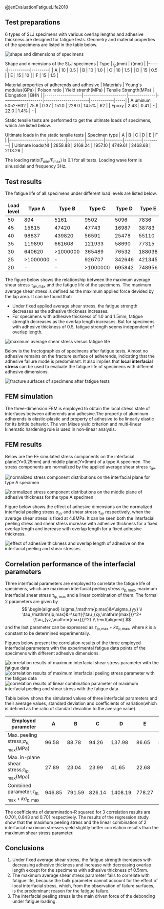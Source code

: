@jenEvaluationFatigueLife2010
## Test preparations
6 types of SLJ specimens with various overlap lengths and adhesive thickness are designed for fatigue tests. Geometry and material properties of the specimens are listed in the table below.

![shape and dimensions of specimens](shape-and-dimension.jpg)

Shape and dimensions of the SLJ specimens
| Type | $l_p$(mm) | $t$(mm) |
|------|-----------|---------|
| A    | 10        | 0.5     |
| B    | 10        | 1.0     |
| C    | 10        | 1.5     |
| D    | 15        | 0.5     |
| E    | 15        | 10      |
| F    | 15        | 1.5     |

Material properties of adherends and adhesive
| Materials         | Young's modulus(GPa) | Poison ratio | Yield strenth(MPa) | Tensile Strength(MPa) | Elongation | BHN |
|-------------------|----------------------|--------------|--------------------|-----------------------|------------|-----|
| Aluminum 5052-H32 | 75.8                 | 0.37         | 151.0              | 228.0                 | 14.5%      | 62  |
| Epoxy             | 2.43                 | 0.41         | -                  | 22.0                  | 1.4%       | -   |

Static tensile tests are performed to get the ultimate loads of specimens, which are listed below.

Ultimate loads in the static tensile tests
| Specimen type     | A       | B       | C       | D       | E       | F       |
|-------------------|---------|---------|---------|---------|---------|---------|
| Ultimate loads(N) | 2858.88 | 2169.24 | 1957.10 | 4749.61 | 2468.68 | 2113.26 |

The loading ratio($F_\mathrm{min}/F_\mathrm{max}$) is 0.1 for all tests. Loading wave form is sinusoidal and frequency 3Hz.

## Test results
The fatigue life of all specimens under different load levels are listed below.

| Load level | Type A   | Type B   | Type C   | Type D | Type E | Type F |
|------------|----------|----------|----------|--------|--------|--------|
| 50         | 894      | 5161     | 9502     | 5096   | 7836   | 11692  |
| 45         | 15815    | 47420    | 47743    | 16987  | 38783  | 62443  |
| 40         | 98837    | 439820   | 56591    | 25478  | 55110  | 122951 |
| 35         | 119890   | 661608   | 121933   | 58690  | 77315  | 184109 |
| 30         | 640620   | >1000000 | 365489   | 76532  | 188038 | 349370 |
| 25         | >1000000 | -        | 926707   | 342646 | 421345 | 632433 |
| 20         | -        | -        | >1000000 | 695842 | 748956 | 887152 |

The figure below shows the relationship between the maximum average shear stress $\tau_\mathrm{av,max}$ and the fatigue life of the specimens. The maximum average shear stress is defined as the maximum applied force devided by the lap area. It can be found that:
- Under fixed applied average shear stress, the fatigue strength decreases as the adhesive thickness increases.
- For specimens with adhesive thickness of 1.0 and 1.5mm, fatigue strength decreases as the overlap length increases. But for specimens with adhesive thickness of 0.5, fatigue strength seems independent of overlap length.

![maximum average shear stress versus fatigue life](shear-stress-fatigue-life.jpg)

Below is the fractographies of specimens after fatigue tests. Almost no adhesive remains on the fracture surface of adherends, indicating that the adhesive failure mode is predominant. It also implies that **local interfacial stress** can be used to evaluate the fatigue life of specimens with different adhesive dimensions.

![fracture surfaces of specimens after fatigue tests](fracture-surface.jpg)

## FEM simulation
The three-dimension FEM is employed to obtain the local stress state of interfaces between adherends and adhesive.The property of aluminum adherends is elastic-plastic and property of adhesive to be linearly elastic for its brittle behavior. The von Mises yield criterion and multi-linear kinematic hardening rule is used in non-linear analysis.

## FEM results
Below are the FE simulated stress components on the interfacial plane($Y$=0.25mm) and middle plane($Y$=0mm) of a type A specimen. The stress components are normalized by the applied average shear stress $\tau_\mathrm{av}$.

![normalized stress component distributions on the interfacial plane for type A specimen](stress-on-interface.jpg)

![normalized stress component distributions on the middle plane of adhesive thickness for the type A specimen](stress-on-middle.jpg)

Figure below shows the effect of adhesive dimensions on the normalized interfacial peeling stress $\sigma_{yy}$ and shear stress $\tau_{xy}$ respectively, when the average shear stress is fixed at 4.8MPa. It can be seen both the interfacial peeling stress and shear stress increase with adhesive thickness for a fixed overlap length and increase with overlap length for a fixed adhesive thickness.

![effect of adhesive thickness and overlap length of adhesive on the interfacial peeling and shear stresses](effect-of-thickness.jpg)

## Correlation performance of the interfacial parameters
Three interfacial parameters are employed to correlate the fatigue life of specimens, which are maximum interfacial peeling stress $\sigma_\mathrm{p,max}$, maximum interfacial shear stress $\tau_\mathrm{ip,max}$ and a linear combination of them. The formal 2 parameters are given by
$$
\begin{aligned}
\sigma_\mathrm{p,max}&=\sigma_{yy} \\
\tau_\mathrm{ip,max}&=\sqrt{{\tau_{xy,\mathrm{max}}}^2+{\tau_{yz,\mathrm{max}}}^2} \\
\end{aligned}
$$
and the last parameter can be expressed as $\tau_\mathrm{ip,max}+k\sigma_\mathrm{p,max}$, where $k$ is a constant to be determined experimentally.

Figures below present the correlation results of the three employed interfacial parameters with the experimental fatigue data points of the specimens with different adhesive dimensions.

![correlation results of maximum interfacial shear stress parameter with the fatigue data](interfacial-shear-stress-fatigue.jpg)
![correlation results of maximum interfacial peeling stress parameter with the fatigue data](interfacial-peeling-stress-fatigue.jpg)
![correlation results of linear combination parameter of maximum interfacial peeling and shear stress with the fatigue data](combination-fatigue.jpg)

Table below shows the simulated values of three interfacial parameters and their average values, standard deviation and coefficients of variation(which is defined as the ratio of standart deviation to the average value).

| Employed parameter                                                   | A      | B      | C      | D       | E      | F      | Avg. value(MPa) | Standard deviation(MPa) | Coeff. of variation(%) |
|----------------------------------------------------------------------|--------|--------|--------|---------|--------|--------|-----------------|-------------------------|------------------------|
| Max. peeling stress;$\sigma_{p,\mathrm{max}}$(MPa)                   | 96.58  | 88.78  | 94.26  | 137.98  | 86.65  | 86.29  | 98.42           | 19.82                   | 20.14                  |
| Max. in-plane shear stress;$\tau_{ip,\mathrm{max}}$(Mpa)             | 27.89  | 23.04  | 23.99  | 41.65   | 22.68  | 22.09  | 26.89           | 7.52                    | 27.96                  |
| Combined parameter;$\tau_{ip,\mathrm{max}}+k\sigma_{p,\mathrm{max}}$ | 946.85 | 791.59 | 826.14 | 1408.19 | 778.27 | 760.34 | 918.51          | 249.01                  | 27.11                  |

The coefficients of determination-R squared for 3 correlation results are 0.701, 0.643 and 0.701 respectively. The results of the regression study show that the maximum peeling stress and the linear combination of 2 interfacial maximum stresses yield slightly better correlation results than the maximum shear stress parameter.

## Conclusions
1. Under fixed average shear stress, the fatigue strength increases with decreasing adhesive thickness and increase with decreasing overlap length except for the specimens with adhesive thickness of 0.5mm.
2. The maximum average shear stress parameter fails to correlate with fatigue life, because the bulk parameter cannot account for the effect of local interfacial stress, which, from the observation of failure surfaces, is the predominant reason for the fatigue failure.
3. The interfacial peeling stress is the main driven force of the debonding under fatigue loading.
